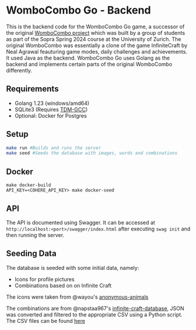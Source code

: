 # WomboCombo Go  - Backend
This is the backend code for the WomboCombo Go game, a successor of the original [WomboCombo project](https://github.com/sopra-fs24-group-41) which was built by a group of students as part of the Sopra Spring 2024 course at the University of Zurich. The original WomboCombo was essentially a clone of the game InfiniteCraft by Neal Agrawal feauturing game modes, daily challenges and achievements. It used Java as the backend. WomboCombo Go uses Golang as the backend and implements certain parts of the original WomboCombo differently.

## Requirements
- Golang 1.23 (windows/amd64)
- SQLite3 (Requires [TDM-GCC](https://jmeubank.github.io/tdm-gcc/))
- Optional: Docker for Postgres

## Setup
```sh
make run #Builds and runs the server
make seed #Seeds the database with images, words and combinations
```

## Docker
```
make docker-build
API_KEY=<COHERE_API_KEY> make docker-seed
```

## API
The API is documented using Swagger. It can be accessed at `http://localhost:<port>/swagger/index.html` after executing `swag init` and then running the server.

## Seeding Data
The database is seeded with some initial data, namely:
* Icons for profile pictures
* Combinations based on on Infinite Craft

The icons were taken from @wayou's [anonymous-animals](https://github.com/wayou/anonymous-animals)

The combinations are from @napstaa967's [infinite-craft-database](https://github.com/napstaa967/infinite-craft-database/blob/main/items.json), JSON was converted and filtered to the appropriate CSV using a Python script. The CSV files can be found [here](https://drive.google.com/drive/folders/18pcu6pGdO9eN8S_FBiOg6PQXcBCe52YO?usp=drive_link)

